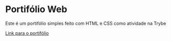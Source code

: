 # Portifólio Web
Este é um portifólio simples feito com HTML e CSS como atividade na Trybe

[Link para o portifólio](https://imvictorm.github.io/)
